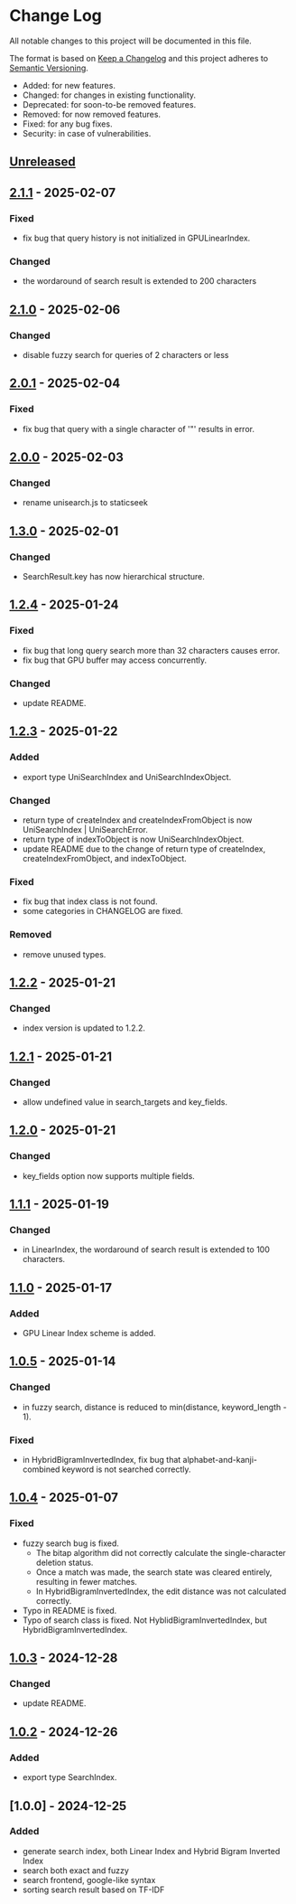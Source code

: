 # Change Log
All notable changes to this project will be documented in this file.

The format is based on [Keep a Changelog](http://keepachangelog.com/)
and this project adheres to [Semantic Versioning](http://semver.org/).

- Added: for new features.
- Changed: for changes in existing functionality.
- Deprecated: for soon-to-be removed features.
- Removed: for now removed features.
- Fixed: for any bug fixes.
- Security: in case of vulnerabilities.

## [Unreleased]

## [2.1.1] - 2025-02-07
### Fixed
- fix bug that query history is not initialized in GPULinearIndex.

### Changed
- the wordaround of search result is extended to 200 characters

## [2.1.0] - 2025-02-06
### Changed
- disable fuzzy search for queries of 2 characters or less

## [2.0.1] - 2025-02-04
### Fixed
- fix bug that query with a single character of '"' results in error.

## [2.0.0] - 2025-02-03
### Changed
- rename unisearch.js to staticseek

## [1.3.0] - 2025-02-01
### Changed
- SearchResult.key has now hierarchical structure.

## [1.2.4] - 2025-01-24
### Fixed
- fix bug that long query search more than 32 characters causes error.
- fix bug that GPU buffer may access concurrently.

### Changed
- update README.

## [1.2.3] - 2025-01-22
### Added
- export type UniSearchIndex and UniSearchIndexObject.

### Changed
- return type of createIndex and createIndexFromObject is now UniSearchIndex | UniSearchError.
- return type of indexToObject is now UniSearchIndexObject.
- update README due to the change of return type of createIndex, createIndexFromObject, and indexToObject.

### Fixed
- fix bug that index class is not found.
- some categories in CHANGELOG are fixed.

### Removed
- remove unused types.

## [1.2.2] - 2025-01-21
### Changed
- index version is updated to 1.2.2.

## [1.2.1] - 2025-01-21
### Changed
- allow undefined value in search_targets and key_fields.

## [1.2.0] - 2025-01-21
### Changed
- key_fields option now supports multiple fields.

## [1.1.1] - 2025-01-19
### Changed
- in LinearIndex, the wordaround of search result is extended to 100 characters.

## [1.1.0] - 2025-01-17
### Added
- GPU Linear Index scheme is added.

## [1.0.5] - 2025-01-14
### Changed
- in fuzzy search, distance is reduced to min(distance, keyword_length - 1).

### Fixed
- in HybridBigramInvertedIndex, fix bug that alphabet-and-kanji-combined keyword is not searched correctly.

## [1.0.4] - 2025-01-07
### Fixed
- fuzzy search bug is fixed.
  - The bitap algorithm did not correctly calculate the single-character deletion status.
  - Once a match was made, the search state was cleared entirely, resulting in fewer matches.
  - In HybridBigramInvertedIndex, the edit distance was not calculated correctly. 
- Typo in README is fixed.
- Typo of search class is fixed. Not HyblidBigramInvertedIndex, but HybridBigramInvertedIndex.

## [1.0.3] - 2024-12-28
### Changed
- update README.

## [1.0.2] - 2024-12-26
### Added
- export type SearchIndex.

## [1.0.0] - 2024-12-25
### Added
- generate search index, both Linear Index and Hybrid Bigram Inverted Index
- search both exact and fuzzy
- search frontend, google-like syntax
- sorting search result based on TF-IDF

[Unreleased]: https://github.com/osawa-naotaka/staticseek/compare/v2.1.1...HEAD
[2.1.1]: https://github.com/osawa-naotaka/staticseek/compare/v2.1.0...v2.1.1
[2.1.0]: https://github.com/osawa-naotaka/staticseek/compare/v2.0.1...v2.1.0
[2.0.1]: https://github.com/osawa-naotaka/staticseek/compare/v2.0.0...v2.0.1
[2.0.0]: https://github.com/osawa-naotaka/staticseek/compare/v1.3.0...v2.0.0
[1.3.0]: https://github.com/osawa-naotaka/staticseek/compare/v1.2.4...v1.3.0
[1.2.4]: https://github.com/osawa-naotaka/staticseek/compare/v1.2.3...v1.2.4
[1.2.3]: https://github.com/osawa-naotaka/staticseek/compare/v1.2.2...v1.2.3
[1.2.2]: https://github.com/osawa-naotaka/staticseek/compare/v1.2.1...v1.2.2
[1.2.1]: https://github.com/osawa-naotaka/staticseek/compare/v1.2.0...v1.2.1
[1.2.0]: https://github.com/osawa-naotaka/staticseek/compare/v1.1.1...v1.2.0
[1.1.1]: https://github.com/osawa-naotaka/staticseek/compare/v1.1.0...v1.1.1
[1.1.0]: https://github.com/osawa-naotaka/staticseek/compare/v1.0.5...v1.1.0
[1.0.5]: https://github.com/osawa-naotaka/staticseek/compare/v1.0.4...v1.0.5
[1.0.4]: https://github.com/osawa-naotaka/staticseek/compare/v1.0.3...v1.0.4
[1.0.3]: https://github.com/osawa-naotaka/staticseek/compare/v1.0.2...v1.0.3
[1.0.2]: https://github.com/osawa-naotaka/staticseek/compare/v1.0.0...v1.0.2

